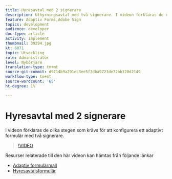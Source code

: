 ```yaml
---
title: Hyresavtal med 2 signerare
description: Uthyrningsavtal med två signerare. I videon förklaras de olika stegen som krävs för att konfigurera ett adaptivt formulär med två signerare.
feature: Adaptiv Forms,Adobe Sign
topics: development
audience: developer
doc-type: article
activity: implement
thumbnail: 39294.jpg
kt: 6071
topic: Utveckling
role: Administratör
level: Nybörjare
translation-type: tm+mt
source-git-commit: d9714b9a291ec3ee5f3dba9723de72bb120d2149
workflow-type: tm+mt
source-wordcount: '65'
ht-degree: 1%

---
```


# Hyresavtal med 2 signerare

I videon förklaras de olika stegen som krävs för att konfigurera ett adaptivt formulär med två signerare.

>[!VIDEO](https://video.tv.adobe.com/v/39294/?quality=9&learn=on)

Resurser relaterade till den här videon kan hämtas från följande länkar

* [Adaptiv formulärmall](assets/tenancy-agreement-template.zip)
* [Hyresavtalsformulär](assets/rental-agreement-form.zip)